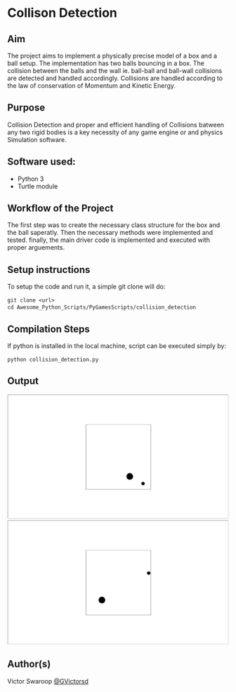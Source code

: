 
# Collison Detection

## Aim

The project aims to implement a physically precise model of a box and a ball setup. The implementation has two balls bouncing in a box.
The collision between the balls and the wall ie. ball-ball and ball-wall collisions are detected and handled accordingly.
Collisions are handled according to the law of conservation of Momentum and Kinetic Energy.

## Purpose

Collision Detection and proper and efficient handling of Collisions batween any two rigid bodies is a key necessity of any game engine or and physics Simulation software.

## Software used:
- Python 3
- Turtle module

## Workflow of the Project

The first step was to create the necessary class structure for the box and the ball saperatly.
Then the necessary methods were implemented and tested.
finally, the main driver code is implemented and executed with proper arguements.

## Setup instructions

To setup the code and run it, a simple git clone will do:
```
git clone <url>
cd Awesome_Python_Scripts/PyGamesScripts/collision_detection
```

## Compilation Steps

If python is installed in the local machine, script can be executed simply by:

```
python collision_detection.py
```

## Output
![output1](Images/output1.png)
![output2](Images/output2.png)

## Author(s)

Victor Swaroop [@GVictorsd](https://github.com/GVictorsd)


